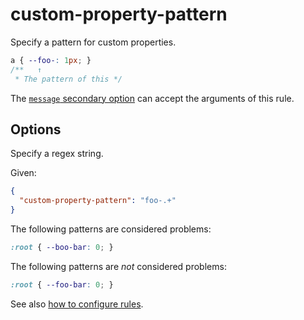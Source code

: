 # custom-property-pattern

Specify a pattern for custom properties.

<!-- prettier-ignore -->
```css
a { --foo-: 1px; }
/**   ↑
 * The pattern of this */
```

The [`message` secondary option](../../../docs/user-guide/configure.md#message) can accept the arguments of this rule.

## Options

Specify a regex string.

Given:

```json
{
  "custom-property-pattern": "foo-.+"
}
```

The following patterns are considered problems:

<!-- prettier-ignore -->
```css
:root { --boo-bar: 0; }
```

The following patterns are _not_ considered problems:

<!-- prettier-ignore -->
```css
:root { --foo-bar: 0; }
```

See also [how to configure rules](../../../docs/user-guide/configure.md#rules).
